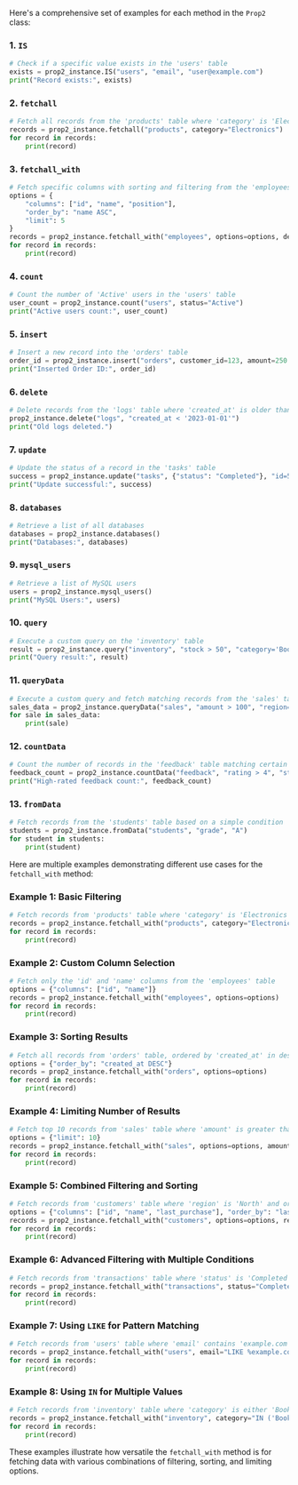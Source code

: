 Here's a comprehensive set of examples for each method in the `Prop2` class:

### 1. `IS`
```python
# Check if a specific value exists in the 'users' table
exists = prop2_instance.IS("users", "email", "user@example.com")
print("Record exists:", exists)
```

### 2. `fetchall`
```python
# Fetch all records from the 'products' table where 'category' is 'Electronics'
records = prop2_instance.fetchall("products", category="Electronics")
for record in records:
    print(record)
```

### 3. `fetchall_with`
```python
# Fetch specific columns with sorting and filtering from the 'employees' table
options = {
    "columns": ["id", "name", "position"],
    "order_by": "name ASC",
    "limit": 5
}
records = prop2_instance.fetchall_with("employees", options=options, department="HR")
for record in records:
    print(record)
```

### 4. `count`
```python
# Count the number of 'Active' users in the 'users' table
user_count = prop2_instance.count("users", status="Active")
print("Active users count:", user_count)
```

### 5. `insert`
```python
# Insert a new record into the 'orders' table
order_id = prop2_instance.insert("orders", customer_id=123, amount=250.75, status="Pending")
print("Inserted Order ID:", order_id)
```

### 6. `delete`
```python
# Delete records from the 'logs' table where 'created_at' is older than a specific date
prop2_instance.delete("logs", "created_at < '2023-01-01'")
print("Old logs deleted.")
```

### 7. `update`
```python
# Update the status of a record in the 'tasks' table
success = prop2_instance.update("tasks", {"status": "Completed"}, "id=5")
print("Update successful:", success)
```

### 8. `databases`
```python
# Retrieve a list of all databases
databases = prop2_instance.databases()
print("Databases:", databases)
```

### 9. `mysql_users`
```python
# Retrieve a list of MySQL users
users = prop2_instance.mysql_users()
print("MySQL Users:", users)
```

### 10. `query`
```python
# Execute a custom query on the 'inventory' table
result = prop2_instance.query("inventory", "stock > 50", "category='Books'")
print("Query result:", result)
```

### 11. `queryData`
```python
# Execute a custom query and fetch matching records from the 'sales' table
sales_data = prop2_instance.queryData("sales", "amount > 100", "region='North'")
for sale in sales_data:
    print(sale)
```

### 12. `countData`
```python
# Count the number of records in the 'feedback' table matching certain criteria
feedback_count = prop2_instance.countData("feedback", "rating > 4", "status='Reviewed'")
print("High-rated feedback count:", feedback_count)
```

### 13. `fromData`
```python
# Fetch records from the 'students' table based on a simple condition
students = prop2_instance.fromData("students", "grade", "A")
for student in students:
    print(student)
```

Here are multiple examples demonstrating different use cases for the `fetchall_with` method:

### Example 1: Basic Filtering
```python
# Fetch records from 'products' table where 'category' is 'Electronics'
records = prop2_instance.fetchall_with("products", category="Electronics")
for record in records:
    print(record)
```

### Example 2: Custom Column Selection
```python
# Fetch only the 'id' and 'name' columns from the 'employees' table
options = {"columns": ["id", "name"]}
records = prop2_instance.fetchall_with("employees", options=options)
for record in records:
    print(record)
```

### Example 3: Sorting Results
```python
# Fetch all records from 'orders' table, ordered by 'created_at' in descending order
options = {"order_by": "created_at DESC"}
records = prop2_instance.fetchall_with("orders", options=options)
for record in records:
    print(record)
```

### Example 4: Limiting Number of Results
```python
# Fetch top 10 records from 'sales' table where 'amount' is greater than 100
options = {"limit": 10}
records = prop2_instance.fetchall_with("sales", options=options, amount=">100")
for record in records:
    print(record)
```

### Example 5: Combined Filtering and Sorting
```python
# Fetch records from 'customers' table where 'region' is 'North' and order by 'last_purchase'
options = {"columns": ["id", "name", "last_purchase"], "order_by": "last_purchase DESC"}
records = prop2_instance.fetchall_with("customers", options=options, region="North")
for record in records:
    print(record)
```

### Example 6: Advanced Filtering with Multiple Conditions
```python
# Fetch records from 'transactions' table where 'status' is 'Completed' and 'amount' > 1000
records = prop2_instance.fetchall_with("transactions", status="Completed", amount=">1000")
for record in records:
    print(record)
```

### Example 7: Using `LIKE` for Pattern Matching
```python
# Fetch records from 'users' table where 'email' contains 'example.com'
records = prop2_instance.fetchall_with("users", email="LIKE %example.com%")
for record in records:
    print(record)
```

### Example 8: Using `IN` for Multiple Values
```python
# Fetch records from 'inventory' table where 'category' is either 'Books' or 'Electronics'
records = prop2_instance.fetchall_with("inventory", category="IN ('Books', 'Electronics')")
for record in records:
    print(record)
```

These examples illustrate how versatile the `fetchall_with` method is for fetching data with various combinations of filtering, sorting, and limiting options.
